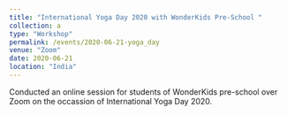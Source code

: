 ```yaml
---
title: "International Yoga Day 2020 with WonderKids Pre-School "
collection: a
type: "Workshop"
permalink: /events/2020-06-21-yoga_day
venue: "Zoom"
date: 2020-06-21
location: "India"
---
```

Conducted an online session for students of WonderKids pre-school over Zoom on the occassion of International Yoga Day 2020.
